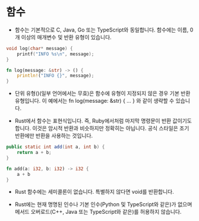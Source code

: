 # 함수

- 함수는 기본적으로 C, Java, Go 또는 TypeScript와 동일합니다. 함수에는 이름, 0개 이상의 매개변수 및 반환 유형이 있습니다.

```C
void log(char* message) {
    printf("INFO %s\n", message);
}
```

```rust
fn log(message: &str) -> () {
    println!("INFO {}", message);
}
```

- 단위 유형()(일부 언어에서는 무효)은 함수에 유형이 지정되지 않은 경우 기본 반환 유형입니다. 이 예에서는 fn log(message: &str) { ... } 와 같이 생략할 수 있습니다.

- Rust에서 함수는 표현식입니다. 즉, Ruby에서처럼 마지막 명령문이 반환 값이기도 합니다. 이것은 암시적 반환과 비슷하지만 정확히는 아닙니다. 공식 스타일은 조기 반환에만 반환을 사용하는 것입니다.

```java
public static int add(int a, int b) {
    return a + b;
}
```

```rust
fn add(a: i32, b: i32) -> i32 {
    a + b
}
```

- Rust 함수에는 세미콜론이 없습니다. 특별하지 않다면 void를 반환합니다.

- Rust에는 현재 명명된 인수나 기본 인수(Python 및 TypeScript와 같은)가 없으며 메서드 오버로드(C++, Java 또는 TypeScript와 같은)를 허용하지 않습니다.
